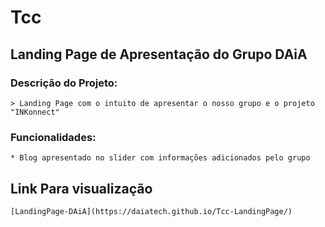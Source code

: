 # Tcc
## Landing Page de Apresentação do Grupo DAiA
### Descrição do Projeto:
    > Landing Page com o intuito de apresentar o nosso grupo e o projeto "INKonnect"

### Funcionalidades:
    * Blog apresentado no slider com informações adicionados pelo grupo

## Link Para visualização 
    [LandingPage-DAiA](https://daiatech.github.io/Tcc-LandingPage/)